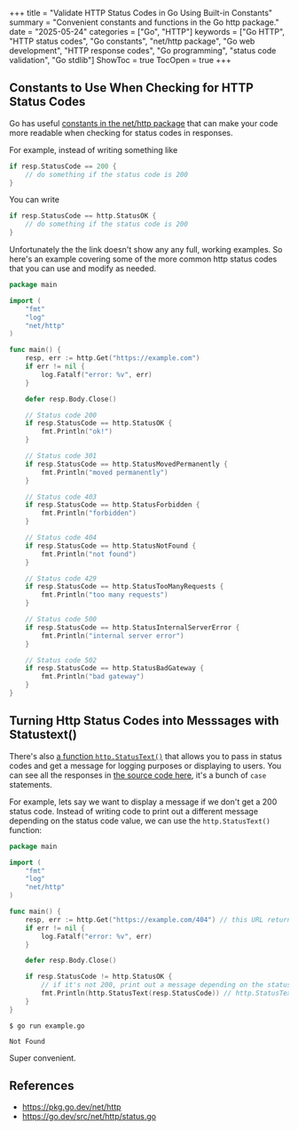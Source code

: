 +++
title = "Validate HTTP Status Codes in Go Using Built-in Constants"
summary = "Convenient constants and functions in the Go http package."
date = "2025-05-24"
categories = ["Go", "HTTP"]
keywords = ["Go HTTP", "HTTP status codes", "Go constants", "net/http package", "Go web development", "HTTP response codes", "Go programming", "status code validation", "Go stdlib"]
ShowToc = true
TocOpen = true
+++

## Constants to Use When Checking for HTTP Status Codes

Go has useful [constants in the net/http package](https://pkg.go.dev/net/http#pkg-constants) that can make your code more readable when checking for status codes in responses.

For example, instead of writing something like

```go
if resp.StatusCode == 200 {
    // do something if the status code is 200
}
```

You can write
```go
if resp.StatusCode == http.StatusOK {
    // do something if the status code is 200
}
```

Unfortunately the the link doesn't show any any full, working examples. So here's an example covering some of the more common http status codes that you can use and modify as needed.

```go
package main

import (
	"fmt"
	"log"
	"net/http"
)

func main() {
	resp, err := http.Get("https://example.com")
	if err != nil {
		log.Fatalf("error: %v", err)
	}

	defer resp.Body.Close()

	// Status code 200
	if resp.StatusCode == http.StatusOK {
		fmt.Println("ok!")
	}

	// Status code 301
	if resp.StatusCode == http.StatusMovedPermanently {
		fmt.Println("moved permanently")
	}

	// Status code 403
	if resp.StatusCode == http.StatusForbidden {
		fmt.Println("forbidden")
	}

	// Status code 404
	if resp.StatusCode == http.StatusNotFound {
		fmt.Println("not found")
	}

	// Status code 429
	if resp.StatusCode == http.StatusTooManyRequests {
		fmt.Println("too many requests")
	}

	// Status code 500
	if resp.StatusCode == http.StatusInternalServerError {
		fmt.Println("internal server error")
	}

	// Status code 502
	if resp.StatusCode == http.StatusBadGateway {
		fmt.Println("bad gateway")
	}
}
```

## Turning Http Status Codes into Messsages with Statustext()

There's also [a function `http.StatusText()`](https://pkg.go.dev/net/http#StatusText) that allows you to pass in status codes and get a message for logging purposes or displaying to users. You can see all the responses in [the source code here](https://go.dev/src/net/http/status.go), it's a bunch of `case` statements.

For example, lets say we want to display a message if we don't get a 200 status code. Instead of writing code to print out a different message depending on the status code value, we can use the `http.StatusText()` function:

```go
package main

import (
	"fmt"
	"log"
	"net/http"
)

func main() {
	resp, err := http.Get("https://example.com/404") // this URL returns a 404 status code
	if err != nil {
		log.Fatalf("error: %v", err)
	}

	defer resp.Body.Close()

	if resp.StatusCode != http.StatusOK {
		// if it's not 200, print out a message depending on the status code
		fmt.Println(http.StatusText(resp.StatusCode)) // http.StatusText() is called here
	}
}
```

```
$ go run example.go

Not Found
```

Super convenient.

## References
- https://pkg.go.dev/net/http
- https://go.dev/src/net/http/status.go